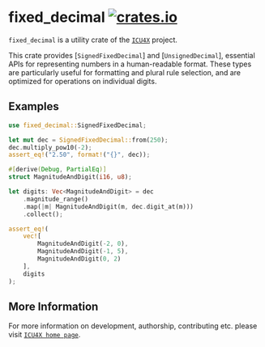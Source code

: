 # fixed_decimal [![crates.io](https://img.shields.io/crates/v/fixed_decimal)](https://crates.io/crates/fixed_decimal)

<!-- cargo-rdme start -->

`fixed_decimal` is a utility crate of the [`ICU4X`] project.

This crate provides [`SignedFixedDecimal`] and [`UnsignedDecimal`], essential APIs for representing numbers in a human-readable format.
These types are particularly useful for formatting and plural rule selection, and are optimized for operations on individual digits.

## Examples

```rust
use fixed_decimal::SignedFixedDecimal;

let mut dec = SignedFixedDecimal::from(250);
dec.multiply_pow10(-2);
assert_eq!("2.50", format!("{}", dec));

#[derive(Debug, PartialEq)]
struct MagnitudeAndDigit(i16, u8);

let digits: Vec<MagnitudeAndDigit> = dec
    .magnitude_range()
    .map(|m| MagnitudeAndDigit(m, dec.digit_at(m)))
    .collect();

assert_eq!(
    vec![
        MagnitudeAndDigit(-2, 0),
        MagnitudeAndDigit(-1, 5),
        MagnitudeAndDigit(0, 2)
    ],
    digits
);
```

[`ICU4X`]: ../icu/index.html

<!-- cargo-rdme end -->

## More Information

For more information on development, authorship, contributing etc. please visit [`ICU4X home page`](https://github.com/unicode-org/icu4x).
